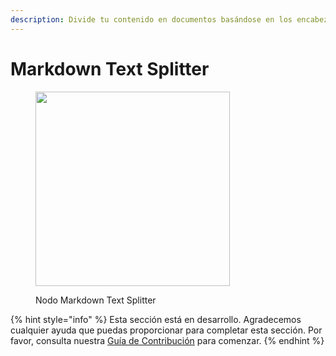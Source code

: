 ```yaml
---
description: Divide tu contenido en documentos basándose en los encabezados de Markdown.
---
```


# Markdown Text Splitter

<figure><img src="../../../.gitbook/assets/image--153-.png" alt="" width="311"><figcaption><p>Nodo Markdown Text Splitter</p></figcaption></figure>

{% hint style="info" %}
Esta sección está en desarrollo. Agradecemos cualquier ayuda que puedas proporcionar para completar esta sección. Por favor, consulta nuestra [Guía de Contribución](../../../contributing/) para comenzar.
{% endhint %}
